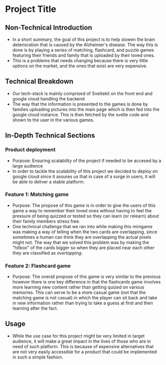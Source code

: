 # Project Title

## Non-Technical Introduction
- In a short summary, the goal of this project is to help slowen the brain deterioration that is caused by the Alzheimer's disease. The way this is done is by playing a series of matching, flashcard, and puzzle games featuring their friends and family that is uploaded by their loved ones.
- This is a problems that needs changing because there is very little options on the market, and the ones that exist are very expensive.

## Technical Breakdown
- Our tech-stack is mainly comprised of Sveltekit on the front end and google cloud handling the backend
- The way that the information is presented to the games is done by families uploading pictures into the main page which is then fed into the google cloud instance. This is then fetched by the svelte code and shown to the user in the various games.

## In-Depth Technical Sections
### Product deployment
- Purpose: Ensuring scalability of the project if needed to be accesed by a large audience
- In order to tackle the scalability of this project we decided to deploy on google cloud since it assures us that in case of a surge in users, it will be able to deliver a stable platform.

### Feature 1: Matching game
- Purpose: The propose of this game is in order to give the users of this game a way to remember their loved ones without having to feel the pressure of being quizzed or tested so they can learn (or relearn) about their family members stress free.
- One technical challenge that we ran into while making this minigame was making a way of telling when the two cards are overlapping, since sometimes a human can think they are overlapping the actual pixels might not. The way that we solved this problem was by making the "hitbox" of the cards bigger so when they are placed near each other they are classified as *overlapping*.

### Feature 2: Flashcard game
- Purpose: The overall propose of this game is very similar to the previous however there is one key difference in that the flashcards game involves more learning new content rather than getting quized on various memories. This can serve to be a more casual game (not that the matching game is not casual) in which the player can sit back and take in new information rather than trying to take a guess at first and then learning after the fact.

## Usage
- While the use case for this project might be very limited in target audience, it will make a great impact in the lives of those who are in need of such platform. This is because of expensive alternatives that are not very easily accessible for a product that could be implemented in such a simple fashion. 



